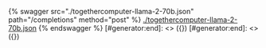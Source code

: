 [#generator:start]: <> ({ "template": "openapi" })
[#generator:start]: <> ({ "template": "openapi" })
{% swagger src="./togethercomputer-llama-2-70b.json" path="/completions" method="post" %}
[./togethercomputer-llama-2-70b.json](./togethercomputer-llama-2-70b.json)
{% endswagger %}
[#generator:end]: <> ({})
[#generator:end]: <> ({})